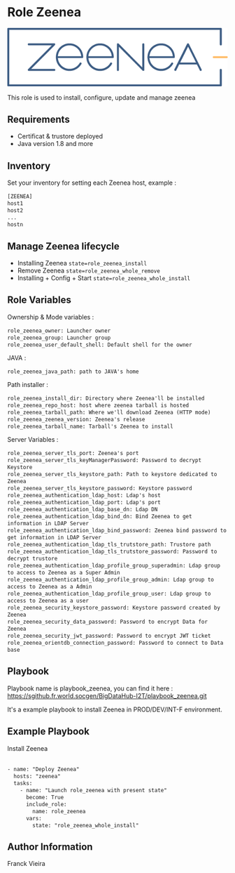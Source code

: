 Role Zeenea
===============

<p align="center">
	<img src="img/zeenea.png"/>
</p>

This role is used to install, configure, update and manage zeenea

Requirements
------------

* Certificat & trustore deployed
* Java version 1.8 and more

Inventory
---------

Set your inventory for setting each Zeenea host, example :

```
[ZEENEA]
host1
host2
...
hostn
```` 

Manage Zeenea lifecycle
------------

 * Installing Zeenea ```state=role_zeenea_install```
 * Remove Zeenea ```state=role_zeenea_whole_remove```
 * Installing + Config + Start  ```state=role_zeenea_whole_install```

Role Variables
--------------

Ownership & Mode  variables :

```
role_zeenea_owner: Launcher owner
role_zeenea_group: Launcher group
role_zeenea_user_default_shell: Default shell for the owner
```

JAVA :
```
role_zeenea_java_path: path to JAVA's home
```

Path installer :
```
role_zeenea_install_dir: Directory where Zeenea'll be installed
role_zeenea_repo_host: host where zeenea tarball is hosted
role_zeenea_tarball_path: Where we'll download Zeenea (HTTP mode)
role_zeenea_zeenea_version: Zeenea's release
role_zeenea_tarball_name: Tarball's Zeenea to install
```

Server Variables :
```
role_zeenea_server_tls_port: Zeenea's port
role_zeenea_server_tls_keyManagerPassword: Password to decrypt Keystore
role_zeenea_server_tls_keystore_path: Path to keystore dedicated to Zeenea
role_zeenea_server_tls_keystore_password: Keystore password
role_zeenea_authentication_ldap_host: Ldap's host
role_zeenea_authentication_ldap_port: Ldap's port
role_zeenea_authentication_ldap_base_dn: Ldap DN
role_zeenea_authentication_ldap_bind_dn: Bind Zeenea to get information in LDAP Server
role_zeenea_authentication_ldap_bind_password: Zeenea bind password to get information in LDAP Server
role_zeenea_authentication_ldap_tls_trutstore_path: Trustore path
role_zeenea_authentication_ldap_tls_trutstore_password: Password to decrypt trustore
role_zeenea_authentication_ldap_profile_group_superadmin: Ldap group to access to Zeenea as a Super Admin
role_zeenea_authentication_ldap_profile_group_admin: Ldap group to access to Zeenea as a Admin
role_zeenea_authentication_ldap_profile_group_user: Ldap group to access to Zeenea as a user
role_zeenea_security_keystore_password: Keystore password created by Zeenea
role_zeenea_security_data_password: Password to encrypt Data for Zeenea
role_zeenea_security_jwt_password: Password to encrypt JWT ticket 
role_zeenea_orientdb_connection_password: Password to connect to Data base
```

Playbook
-----------

Playbook name is playbook_zeenea, you can find it here : https://sgithub.fr.world.socgen/BigDataHub-I2T/playbook_zeenea.git

It's a example playbook to install Zeenea in PROD/DEV/INT-F environment.

Example Playbook
----------------

Install Zeenea
```

- name: "Deploy Zeenea"
  hosts: "zeenea"
  tasks:
    - name: "Launch role_zeenea with present state"
      become: True
      include_role:
        name: role_zeenea
      vars:
        state: "role_zeenea_whole_install"
```

Author Information
------------------

Franck Vieira
